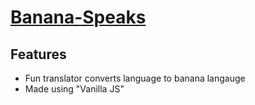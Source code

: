 # [Banana-Speaks](https://vbananaspeaks.netlify.app/)
## Features

* Fun translator converts language to banana langauge
* Made using "Vanilla JS"
